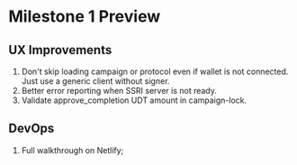 # Milestone 1 Preview

## UX Improvements

1. Don't skip loading campaign or protocol even if wallet is not connected. Just use a generic client without signer.
2. Better error reporting when SSRI server is not ready.
3. Validate approve_completion UDT amount in campaign-lock.

## DevOps

1. Full walkthrough on Netlify;
